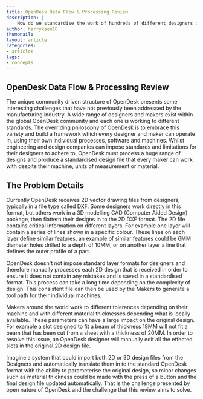 ```yaml
---
title: OpenDesk Data Flow & Processing Review
description: |
    How do we standardise the work of hundreds of different designers into a single editable format that can be used by makers around the world?
author: harrykeen18
thumbnail:
layout: article
categories:
- articles
tags:
- concepts
---
```



## OpenDesk Data Flow & Processing Review

The unique community driven structure of OpenDesk presents some interesting challenges that have not previously been addressed by the manufacturing industry. A wide range of designers and makers exist within the global OpenDesk community and each one is working to different standards. The overriding philosophy of OpenDesk is to embrace this variety and build a framework which every designer and maker can operate in, using their own individual processes, software and machines. Whilst engineering and design companies can impose standards and limitations for their designers to adhere to, OpenDesk must process a huge range of designs and produce a standardised design file that every maker can work with despite their machine, units of measurement or material.


## The Problem Details

Currently OpenDesk receives 2D vector drawing files from designers, typically in a file type called DXF. Some designers work directly in this format, but others work in a 3D modelling CAD (Computer Aided Design) package, then flattern their designs in to the 2D DXF format. The 2D file contains critical information on different layers. For example one layer will contain a series of lines shown in a specific colour. These lines on each layer define similar features, an example of similar features could be 6MM diameter holes drilled to a depth of 10MM, or on another layer a line that defines the outer profile of a part.

OpenDesk doesn't not impose standard layer formats for designers and therefore manually processes each 2D design that is received in order to ensure it does not contain any mistakes and is saved in a standardised format. This process can take a long time depending on the complexity of design. This consistent file can then be used by the Makers to generate a tool path for their individual machines.

Makers around the world work to different tolerances depending on their machine and with different material thicknesses depending what is locally available. These parameters can have a large impact on the original design. For example a slot designed to fit a beam of thickness 18MM will not fit a beam that has been cut from a sheet with a thickness of 20MM. In order to resolve this issue, an OpenDesk designer will manually edit all the effected slots in the original 2D design file.

Imagine a system that could import both 2D or 3D design files from the Designers and automatically translate them in to the standard OpenDesk format with the ability to parameterise the original design, so minor changes such as material thickness could be made with the press of a button and the final design file updated automatically. That is the challenge presented by open nature of OpenDesk and the challenge that this review aims to solve.

